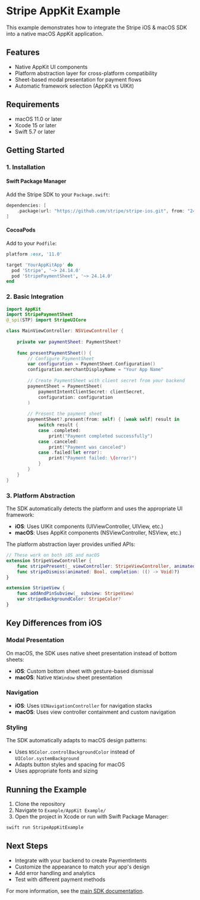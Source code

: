 # Stripe AppKit Example

This example demonstrates how to integrate the Stripe iOS & macOS SDK into a native macOS AppKit application.

## Features

- Native AppKit UI components
- Platform abstraction layer for cross-platform compatibility
- Sheet-based modal presentation for payment flows
- Automatic framework selection (AppKit vs UIKit)

## Requirements

- macOS 11.0 or later
- Xcode 15 or later
- Swift 5.7 or later

## Getting Started

### 1. Installation

#### Swift Package Manager

Add the Stripe SDK to your `Package.swift`:

```swift
dependencies: [
    .package(url: "https://github.com/stripe/stripe-ios.git", from: "24.14.0")
]
```

#### CocoaPods

Add to your `Podfile`:

```ruby
platform :osx, '11.0'

target 'YourAppKitApp' do
  pod 'Stripe', '~> 24.14.0'
  pod 'StripePaymentSheet', '~> 24.14.0'
end
```

### 2. Basic Integration

```swift
import AppKit
import StripePaymentSheet
@_spi(STP) import StripeUICore

class MainViewController: NSViewController {
    
    private var paymentSheet: PaymentSheet?
    
    func presentPaymentSheet() {
        // Configure PaymentSheet
        var configuration = PaymentSheet.Configuration()
        configuration.merchantDisplayName = "Your App Name"
        
        // Create PaymentSheet with client secret from your backend
        paymentSheet = PaymentSheet(
            paymentIntentClientSecret: clientSecret,
            configuration: configuration
        )
        
        // Present the payment sheet
        paymentSheet?.present(from: self) { [weak self] result in
            switch result {
            case .completed:
                print("Payment completed successfully")
            case .canceled:
                print("Payment was canceled")
            case .failed(let error):
                print("Payment failed: \(error)")
            }
        }
    }
}
```

### 3. Platform Abstraction

The SDK automatically detects the platform and uses the appropriate UI framework:

- **iOS**: Uses UIKit components (UIViewController, UIView, etc.)
- **macOS**: Uses AppKit components (NSViewController, NSView, etc.)

The platform abstraction layer provides unified APIs:

```swift
// These work on both iOS and macOS
extension StripeViewController {
    func stripePresent(_ viewController: StripeViewController, animated: Bool, completion: (() -> Void)?)
    func stripeDismiss(animated: Bool, completion: (() -> Void)?)
}

extension StripeView {
    func addAndPinSubview(_ subview: StripeView)
    var stripeBackgroundColor: StripeColor?
}
```

## Key Differences from iOS

### Modal Presentation

On macOS, the SDK uses native sheet presentation instead of bottom sheets:

- **iOS**: Custom bottom sheet with gesture-based dismissal
- **macOS**: Native `NSWindow` sheet presentation

### Navigation

- **iOS**: Uses `UINavigationController` for navigation stacks
- **macOS**: Uses view controller containment and custom navigation

### Styling

The SDK automatically adapts to macOS design patterns:

- Uses `NSColor.controlBackgroundColor` instead of `UIColor.systemBackground`
- Adapts button styles and spacing for macOS
- Uses appropriate fonts and sizing

## Running the Example

1. Clone the repository
2. Navigate to `Example/AppKit Example/`
3. Open the project in Xcode or run with Swift Package Manager:

```bash
swift run StripeAppKitExample
```

## Next Steps

- Integrate with your backend to create PaymentIntents
- Customize the appearance to match your app's design
- Add error handling and analytics
- Test with different payment methods

For more information, see the [main SDK documentation](../../README.md). 